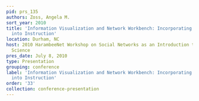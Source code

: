 ```yaml
---
pid: prs_135
authors: Zoss, Angela M.
sort_year: 2010
title: 'Information Visualization and Network Workbench: Incorporating Cyberinfrastructure
  into Instruction'
location: Durham, NC
host: 2010 HarambeeNet Workshop on Social Networks as an Introduction to Computer
  Science
pres_date: July 8, 2010
type: Presentation
grouping: conference
label: 'Information Visualization and Network Workbench: Incorporating Cyberinfrastructure
  into Instruction'
order: '33'
collection: conference-presentation
---
```

